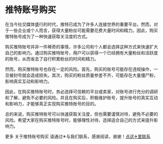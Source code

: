 # 推特账号购买

在当今社交媒体盛行的时代，推特已成为了许多人连接世界的重要平台。然而，对于一些企业或个人而言，获得大量粉丝可能需要花费大量时间和精力。因此，购买推特账号成为了一种快速获取关注度的方式。

购买推特账号并非一件稀奇的事情，许多公司和个人都会选择这种方式来快速扩大自己的影响力。通过购买推特账号，用户可以获得一个已经拥有大量粉丝和活跃度的账号，从而省去了自行积累粉丝的时间和精力。

然而，购买推特账号也存在一定的风险。首先，购买的账号可能存在违规操作，一旦被封号就会造成损失。其次，购买的粉丝质量参差不齐，可能存在大量僵尸粉，影响真实互动和影响力。

因此，在购买推特账号时，务必选择可信赖的平台或卖家，对账号进行充分的调研和了解，避免不必要的风险。并且在购买后，积极维护账号，提升账号的真实互动和影响力，才能够真正实现购买推特账号的目的。

总的来说，购买推特账号可以快速获取关注度，但也需要谨慎对待，避免不必要的风险。希望大家在购买推特账号时，能够理性对待，选择适合自己的方式来提升影响力。

更多 关于推特账号购买 请通过✈与我们联系，感谢阅读，谢谢！[点这✈里联系](https://b.k02.cc)